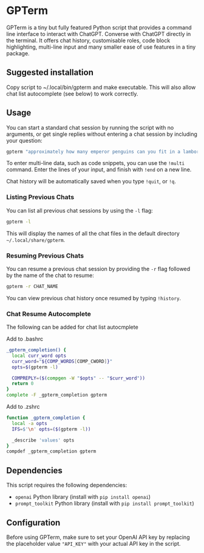 # GPTerm

GPTerm is a tiny but fully featured Python script that provides a command line interface to interact with ChatGPT. Converse with ChatGPT directly in the terminal. It offers chat history, customisable roles, code block highlighting, multi-line input and many smaller ease of use features in a tiny package. 

## Suggested installation

Copy script to ~/.local/bin/gpterm and make executable. This will also allow chat list autocomplete (see below) to work correctly.

## Usage

You can start a standard chat session by running the script with no arguments, or get single replies without entering a chat session by including your question:
```bash
gpterm "approximately how many emperor penguins can you fit in a lamborghini aventador?"
```
To enter multi-line data, such as code snippets, you can use the `!multi` command. Enter the lines of your input, and finish with `!end` on a new line.

Chat history will be automatically saved when you type `!quit`, or `!q`.

### Listing Previous Chats

You can list all previous chat sessions by using the `-l` flag:
```bash
gpterm -l
```
This will display the names of all the chat files in the default directory `~/.local/share/gpterm`.

### Resuming Previous Chats

You can resume a previous chat session by providing the `-r` flag followed by the name of the chat to resume:
```bash
gpterm -r CHAT_NAME
```
You can view previous chat history once resumed by typing `!history`. 

### Chat Resume Autocomplete

The following can be added for chat list autocmplete

Add to .bashrc
```bash
_gpterm_completion() {
  local curr_word opts
  curr_word="${COMP_WORDS[COMP_CWORD]}"
  opts=$(gpterm -l)

  COMPREPLY=($(compgen -W "$opts" -- "$curr_word"))
  return 0
}
complete -F _gpterm_completion gpterm
```

Add to .zshrc
```zsh
function _gpterm_completion {
  local -a opts
  IFS=$'\n' opts=($(gpterm -l))

  _describe 'values' opts
}
compdef _gpterm_completion gpterm
```

## Dependencies

This script requires the following dependencies:

- `openai` Python library (install with `pip install openai`)
- `prompt_toolkit` Python library (install with `pip install prompt_toolkit`)

## Configuration

Before using GPTerm, make sure to set your OpenAI API key by replacing the placeholder value `"API_KEY"` with your actual API key in the script.
